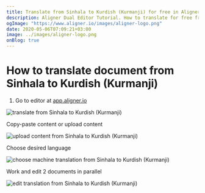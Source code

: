 ```yaml
---
title: Translate from Sinhala to Kurdish (Kurmanji) for free in Aligner Editor
description: Aligner Dual Editor Tutorial. How to translate for free from Sinhala to Kurdish (Kurmanji). Aligner is multilingual document management platform. 
ogImage: "https://www.aligner.io/images/aligner-logo.png"
date: 2020-05-06T07:09:21+03:00
image: ../images/aligner-logo.png
onBlog: true
---
```


# How to translate document from Sinhala to Kurdish (Kurmanji)

1. Go to editor at [app.aligner.io](https://app.aligner.io "Aligner App web page")

![translate from Sinhala to Kurdish (Kurmanji)](../aligner-blank-editor.png "translate from Sinhala to Kurdish (Kurmanji)")

Copy-paste content or upload content

![upload content from Sinhala to Kurdish (Kurmanji)](../aligner-uploaded-document.png "upload content from Sinhala to Kurdish (Kurmanji)")

Choose desired language

![choose machine translation from Sinhala to Kurdish (Kurmanji)](../aligner-language-dropdown.png "choose machine translation from Sinhala to Kurdish (Kurmanji)")

Work and edit 2 documents in parallel

![edit translation from Sinhala to Kurdish (Kurmanji)](../aligner-double-sitded-editor.png "edit translation from Sinhala to Kurdish (Kurmanji)")

